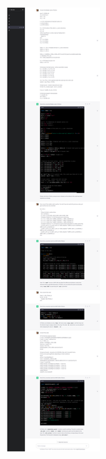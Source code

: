 ![Screenshot: Translate code from MATLAB to Python](./figures/1_conversion_fdtd3_matlab_to_python_run_1.png)